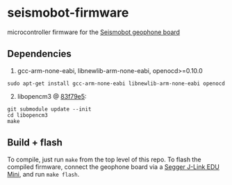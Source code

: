 # seismobot-firmware

microcontroller firmware for the [Seismobot geophone board](https://github.com/InterstitialTech/seismobot-hardware)

## Dependencies

1. gcc-arm-none-eabi, libnewlib-arm-none-eabi, openocd>=0.10.0
```
sudo apt-get install gcc-arm-none-eabi libnewlib-arm-none-eabi openocd
```

2. libopencm3 @ [83f79e5](https://github.com/libopencm3/libopencm3/tree/83f79e5fdf2de2a63401fd38855c47ef377d470f):
```
git submodule update --init
cd libopencm3
make
```

## Build + flash

To compile, just run `make` from the top level of this repo. To flash the
compiled firmware, connect the geophone board via a
[Segger J-Link EDU Mini](https://www.segger.com/products/debug-probes/j-link/models/j-link-edu-mini/),
and run `make flash`.


